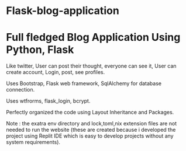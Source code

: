 # Flask-blog-application

# Full fledged Blog Application Using Python, Flask

Like twitter, User can post their thought, everyone can see it,
User can create account, Login, post, see profiles.

Uses Bootstrap, Flask web framework, SqlAlchemy for database
connection.

Uses wtfrorms, flask_login, bcrypt.

Perfectly organized the code using Layout Inheritance and
Packages.

Note : the exatra env directory and lock,toml,nix extension files are not needed to run the website (these are created because i developed the project using Replit IDE  which is easy to develop projects without any system requirements).
